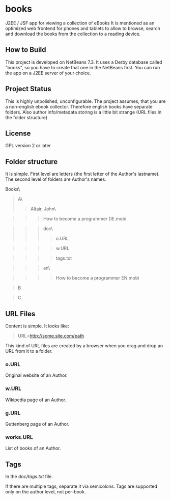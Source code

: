# books

J2EE / JSF app for viewing a collection of eBooks
It is mentioned as an optimized web frontend for phones and tablets to allow to browse, search and download the books from the collection to a reading device.

## How to Build
This project is developed on NetBeans 7.3. It uses a Derby database called "books", so you have to create that one in the NetBeans first. You can run the app on a J2EE server of your choice.

## Project Status

This is highly unpolished, unconfigurable. The project assumes, that you are a non-english ebook collector. Therefore english books have separate folders.
Also author info/metadata storing is a little bit strange (URL files in the folder structure)

## License

GPL version 2 or later

## Folder structure

It is simple. First level are letters (the first letter of the Author's lastname).
The second level of folders are Author's names.

Books\
> A\
>> Altair, John\

>>> How to become a programmer DE.mobi 

>>> doc\
>>>> o.URL

>>>> w.URL

>>>> tags.txt

>>> en\

>>>> How to become a programmer EN.mobi

> B

> C

## URL Files

Content is simple. It looks like:
> URL=http://some.site.com/path

This kind of URL files are created by a browser when you drag and drop an URL from it to a folder.

### o.URL

Original website of an Author.

### w.URL

Wikipedia page of an Author.

### g.URL

Guttenberg page of an Author.

### works.URL

List of books of an Author.

## Tags

In the _doc/tags.txt_ file.

If there are multiple tags, separate it via semicolons. Tags are supported only on the author level, not per-book.
